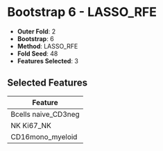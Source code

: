 # Bootstrap 6 - LASSO_RFE

- **Outer Fold**: 2
- **Bootstrap**: 6
- **Method**: LASSO_RFE
- **Fold Seed**: 48
- **Features Selected**: 3

## Selected Features

| Feature |
|---------|
| Bcells naive_CD3neg |
| NK Ki67_NK |
| CD16mono_myeloid |
